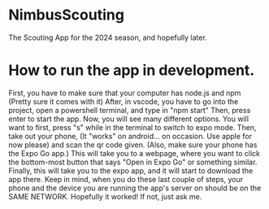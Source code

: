 # NimbusScouting
The Scouting App for the 2024 season, and hopefully later.

# How to run the app in development.
First, you have to make sure that your computer has node.js and npm (Pretty sure it comes with it)
After, in vscode, you have to go into the project, open a powershell terminal, and type in "npm start"
Then, press enter to start the app.
Now, you will see many different options. You will want to first, press "s" while in the terminal to switch to expo mode.
Then, take out your phone, (It "works" on android... on occasion. Use apple for now please) and scan the qr code given. (Also, make sure your phone has the Expo Go app.)
This will take you to a webpage, where you want to click the bottom-most button that says "Open in Expo Go" or something similar.
Finally, this will take you to the expo app, and it will start to download the app there.
Keep in mind, when you do these last couple of steps, your phone and the device you are running the app's server on should be on the SAME NETWORK.
Hopefully it worked! If not, just ask me.
